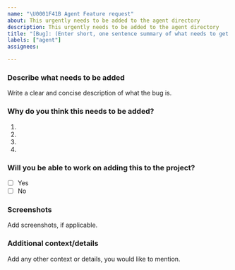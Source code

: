 ```yaml
---
name: "\U0001F41B Agent Feature request"
about: This urgently needs to be added to the agent directory
description: This urgently needs to be added to the agent directory
title: "[Bug]: (Enter short, one sentence summary of what needs to get added)"
labels: ["agent"]
assignees:

---
```


### Describe what needs to be added
Write a clear and concise description of what the bug is.

### Why do you think this needs to be added?

1. 
2. 
3. 
4. 

### Will you be able to work on adding this to the project?

- [ ] Yes
- [ ] No

### Screenshots

Add screenshots, if applicable.

### Additional context/details

Add any other context or details, you would like to mention.

